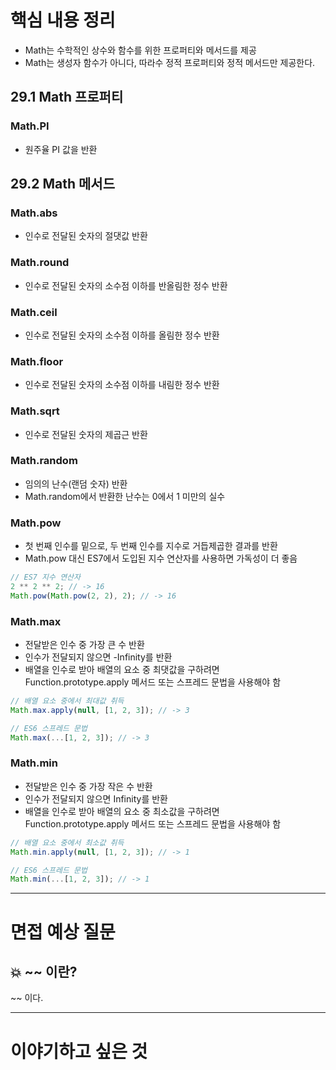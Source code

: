 # 핵심 내용 정리

- Math는 수학적인 상수와 함수를 위한 프로퍼티와 메서드를 제공
- Math는 생성자 함수가 아니다, 따라수 정적 프로퍼티와 정적 메서드만 제공한다.

## **29.1 Math 프로퍼티**

### Math.PI

- 원주율 PI 값을 반환

## 29.2 Math 메서드

### Math.abs

- 인수로 전달된 숫자의 절댓값 반환

### Math.round

- 인수로 전달된 숫자의 소수점 이하를 반올림한 정수 반환

### Math.ceil

- 인수로 전달된 숫자의 소수점 이하를 올림한 정수 반환

### Math.floor

- 인수로 전달된 숫자의 소수점 이하를 내림한 정수 반환

### Math.sqrt

- 인수로 전달된 숫자의 제곱근 반환

### Math.random

- 임의의 난수(랜덤 숫자) 반환
- Math.random에서 반환한 난수는 0에서 1 미만의 실수

### Math.pow

- 첫 번째 인수를 밑으로, 두 번째 인수를 지수로 거듭제곱한 결과를 반환
- Math.pow 대신 ES7에서 도입된 지수 연산자를 사용하면 가독성이 더 좋음

```jsx
// ES7 지수 연산자
2 ** 2 ** 2; // -> 16
Math.pow(Math.pow(2, 2), 2); // -> 16
```

### Math.max

- 전달받은 인수 중 가장 큰 수 반환
- 인수가 전달되지 않으면 -Infinity를 반환
- 배열을 인수로 받아 배열의 요소 중 최댓값을 구하려면 Function.prototype.apply 메서드 또는 스프레드 문법을 사용해야 함

```jsx
// 배열 요소 중에서 최대값 취득
Math.max.apply(null, [1, 2, 3]); // -> 3

// ES6 스프레드 문법
Math.max(...[1, 2, 3]); // -> 3
```

### Math.min

- 전달받은 인수 중 가장 작은 수 반환
- 인수가 전달되지 않으면 Infinity를 반환
- 배열을 인수로 받아 배열의 요소 중 최소값을 구하려면 Function.prototype.apply 메서드 또는 스프레드 문법을 사용해야 함

```jsx
// 배열 요소 중에서 최소값 취득
Math.min.apply(null, [1, 2, 3]); // -> 1

// ES6 스프레드 문법
Math.min(...[1, 2, 3]); // -> 1
```

---

# 면접 예상 질문

## 💥 ~~ 이란?

~~ 이다.

---

# 이야기하고 싶은 것


